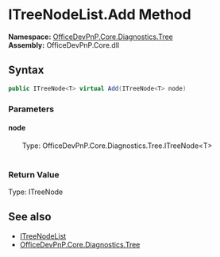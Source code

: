 # ITreeNodeList.Add Method  
  

**Namespace:** [OfficeDevPnP.Core.Diagnostics.Tree](OfficeDevPnP.Core.Diagnostics.Tree.md)  
**Assembly:** OfficeDevPnP.Core.dll  
## Syntax
```C#
public ITreeNode<T> virtual Add(ITreeNode<T> node)
```
### Parameters
#### node  
&emsp;&emsp;Type: OfficeDevPnP.Core.Diagnostics.Tree.ITreeNode&lt;T&gt;  
&emsp;&emsp;  

  

### Return Value
Type: ITreeNode<T>  

## See also
- [ITreeNodeList](OfficeDevPnP.Core.Diagnostics.Tree.ITreeNodeList.md) 
- [OfficeDevPnP.Core.Diagnostics.Tree](OfficeDevPnP.Core.Diagnostics.Tree.md) 
